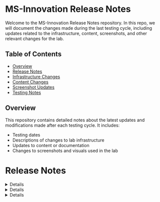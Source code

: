 # MS-Innovation Release Notes

Welcome to the MS-Innovation Release Notes repository. In this repo, we will document the changes made during the last testing cycle, including updates related to the infrastructure, content, screenshots, and other relevant changes for the lab.

## Table of Contents

- [Overview](#overview)
- [Release Notes](#release-notes)
- [Infrastructure Changes](#infrastructure-changes)
- [Content Changes](#content-changes)
- [Screenshot Updates](#screenshot-updates)
- [Testing Notes](#testing-notes)

## Overview

This repository contains detailed notes about the latest updates and modifications made after each testing cycle. It includes:

- Testing dates
- Descriptions of changes to lab infrastructure
- Updates to content or documentation
- Changes to screenshots and visuals used in the lab

# Release Notes

<details>
### 10th March 2025

- **Change**: Updated lab guide with multiple screenshots as there were UI changes in Power BI reports.
- **Testing Date**: 2025-03-10

## Infrastructure Changes

NA

## Content Changes

- **Change**:
    1. Updated lab guide with multiple screenshots as there were UI changes in Power BI reports.
    2. Added few **Notes** for better understanding of the users

## Screenshot Updates

Updated screenshot with new UI changes.

## Testing Notes

- **Testing Date**: 2025-03-10
- **Tester**: [Prajwal Kumar]
- **Issues Found**: The most recent testing phase was completed without any issues or complications. All systems performed as expected, and there were no errors or failures encountered during the process.
- **Resolved Issues**: NA
</details>
<details>
### 25th April 2025

- **Change**: Updated the Getting started page as there were UI updates. Minor grammatical errors were there in the lab, updated those as well, and shared the PR with Srikanth.
- **Testing Date**: 2025-04-25

## Infrastructure Changes

NA

## Content Changes

- **Change**: Updated the Getting started page as there were UI updates. Minor grammatical errors were there in the lab.

## Screenshot Updates

Updated the Getting started page as there were UI updates.

## Testing Notes

- **Testing Date**: 2025-04-25
- **Tester**: [Riya Singh]
- **Issues Found**: The most recent testing phase was completed without any issues or complications. All systems performed as expected, and there were no errors or failures encountered during the process.
- **Resolved Issues**: NA
</details>
<details>
### 12th June 2025

- **Change**: Updated the Getting started and create and publish page as there were UI and screenshots and updates.
- **Testing Date**: 2025-06-11

## Infrastructure Changes

NA

## Content Changes

- **Change**: Updated the Getting started page as there were UI updates and added enhanced pictures. 

## Screenshot Updates

Updated the Getting started page nd create and publish page as there were UI and screenshots updates.

## Testing Notes

- **Testing Date**: 2025-06-12
- **Tester**: [Y Tejeesh Raghav]
- **Issues Found**: The most recent testing phase was completed without any issues or complications. All systems performed as expected, and there were no errors or failures encountered during the process.
- **Resolved Issues**: NA

</details>
